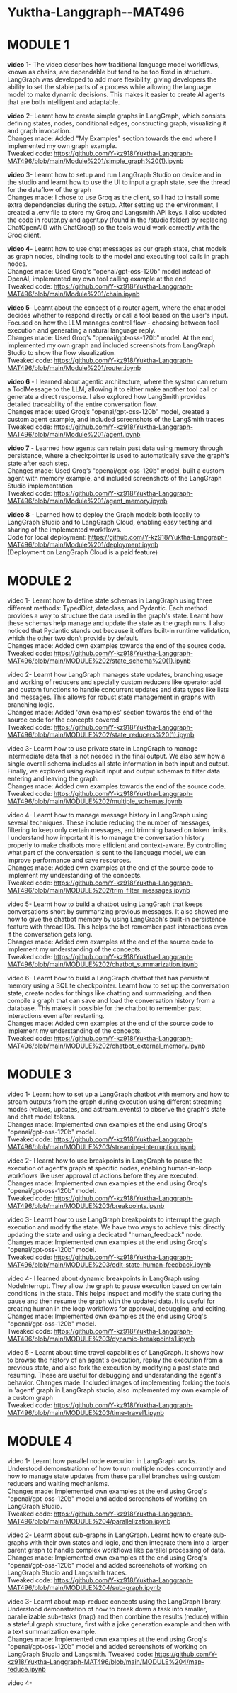# Yuktha-Langgraph--MAT496  
# MODULE 1  

**video** 1- The video describes how traditional language model workflows, known as chains, are dependable but tend to be too fixed in structure. LangGraph was developed to add more flexibility, giving developers the ability to set the stable parts of a process while allowing the language model to make dynamic decisions. This makes it easier to create AI agents that are both intelligent and adaptable.  

**video** 2- Learnt how to create simple graphs in LangGraph, which consists defining states, nodes, conditional edges, constructing graph, visualizing it and graph invocation.  
Changes made: Added "My Examples" section towards the end where I implemented my own graph example.  
Tweaked code: https://github.com/Y-kz918/Yuktha-Langgraph-MAT496/blob/main/Module%201/simple_graph%20(1).ipynb  

**video** 3- Learnt how to setup and run LangGraph Studio on device and in the studio and learnt how to use the UI to input a graph state, see the thread for the dataflow of the graph  
Changes made: I chose to use Groq as the client, so I had to install some extra dependencies during the setup. After setting up the environment, I created a .env file to store my Groq and Langsmith API keys. I also updated the code in router.py and agent.py (found in the /studio folder) by replacing ChatOpenAI() with ChatGroq() so the tools would work correctly with the Groq client.  

**video 4**- Learnt how to use chat messages as our graph state, chat models as graph nodes, binding tools to the model and executing tool calls in graph nodes.  
Changes made: Used Groq's "openai/gpt-oss-120b" model instead of OpenAI, implemented my own tool calling example at the end  
Tweaked code: https://github.com/Y-kz918/Yuktha-Langgraph-MAT496/blob/main/Module%201/chain.ipynb

**video 5**- Learnt about the concept of a router agent, where the chat model decides whether to respond directly or call a tool based on the user's input. Focused on how the LLM manages control flow - choosing between tool execution and generating a natural language reply.  
Changes made: Used Groq’s "openai/gpt-oss-120b" model. At the end, implemented my own graph and included screenshots from LangGraph Studio to show the flow visualization.  
Tweaked code: https://github.com/Y-kz918/Yuktha-Langgraph-MAT496/blob/main/Module%201/router.ipynb  

**video 6** - I learned about agentic architecture, where the system can return a ToolMessage to the LLM, allowing it to either make another tool call or generate a direct response. I also explored how LangSmith provides detailed traceability of the entire conversation flow.  
Changes made: used Groq’s "openai/gpt-oss-120b" model, created a custom agent example, and included screenshots of the LangSmith traces    
Tweaked code: https://github.com/Y-kz918/Yuktha-Langgraph-MAT496/blob/main/Module%201/agent.ipynb  

**video 7** - Learned how agents can retain past data using memory through persistence, where a checkpointer is used to automatically save the graph's state after each step.  
Changes made: Used Groq’s "openai/gpt-oss-120b" model, built a custom agent with memory example, and included screenshots of the LangGraph Studio implementation  
Tweaked code: https://github.com/Y-kz918/Yuktha-Langgraph-MAT496/blob/main/Module%201/agent_memory.ipynb  

**video 8** - Learned how to deploy the Graph models both locally to LangGraph Studio and to LangGraph Cloud, enabling easy testing and sharing of the implemented workflows.  
Code for local deployment: https://github.com/Y-kz918/Yuktha-Langgraph-MAT496/blob/main/Module%201/deployment.ipynb  
(Deployment on LangGraph Cloud is a paid feature)  

# MODULE 2  

video 1- Learnt how to define state schemas in LangGraph using three different methods: TypedDict, dataclass, and Pydantic. Each method provides a way to structure the data used in the graph's state. Learnt how these schemas help manage and update the state as the graph runs. I also noticed that Pydantic stands out because it offers built-in runtime validation, which the other two don’t provide by default.  
Changes made: Added own examples towards the end of the source code.
Tweaked code: https://github.com/Y-kz918/Yuktha-Langgraph-MAT496/blob/main/MODULE%202/state_schema%20(1).ipynb  

video 2- Learnt how LangGraph manages state updates, branching,usage and working of reducers and specially custom reducers like operator.add and custom functions to handle concurrent updates and data types like lists and messages. This allows for robust state management in graphs with branching logic.  
Changes made: Added 'own examples' section towards the end of the source code for the concepts covered.  
Tweaked code: https://github.com/Y-kz918/Yuktha-Langgraph-MAT496/blob/main/MODULE%202/state_reducers%20(1).ipynb  

video 3- Learnt how to use private state in LangGraph to manage intermediate data that is not needed in the final output. We also saw how a single overall schema includes all state information in both input and output. Finally, we explored using explicit input and output schemas to filter data entering and leaving the graph.  
Changes made: Added own examples towards the end of the source code.  
Tweaked code: https://github.com/Y-kz918/Yuktha-Langgraph-MAT496/blob/main/MODULE%202/multiple_schemas.ipynb  

video 4- Learnt how to manage message history in LangGraph using several techniques. These include reducing the number of messages, filtering to keep only certain messages, and trimming based on token limits. I understand how important it is to manage the conversation history properly to make chatbots more efficient and context-aware. By controlling what part of the conversation is sent to the language model, we can improve performance and save resources.   
Changes made: Added own examples at the end of the source code to implement my understanding of the concepts.  
Tweaked code: https://github.com/Y-kz918/Yuktha-Langgraph-MAT496/blob/main/MODULE%202/trim_filter_messages.ipynb   

video 5- Learnt how to build a chatbot using LangGraph that keeps conversations short by summarizing previous messages. It also showed me how to give the chatbot memory by using LangGraph's built-in persistence feature with thread IDs. This helps the bot remember past interactions even if the conversation gets long.  
Changes made: Added own examples at the end of the source code to implement my understanding of the concepts.  
Tweaked code: https://github.com/Y-kz918/Yuktha-Langgraph-MAT496/blob/main/MODULE%202/chatbot_summarization.ipynb  

video 6- Learnt how to build a LangGraph chatbot that has persistent memory using a SQLite checkpointer. Learnt how to set up the conversation state, create nodes for things like chatting and summarizing, and then compile a graph that can save and load the conversation history from a database. This makes it possible for the chatbot to remember past interactions even after restarting.  
Changes made: Added own examples at the end of the source code to implement my understanding of the concepts.  
Tweaked code: https://github.com/Y-kz918/Yuktha-Langgraph-MAT496/blob/main/MODULE%202/chatbot_external_memory.ipynb  

# MODULE 3  

video 1- Learnt how to set up a LangGraph chatbot with memory and how to stream outputs from the graph during execution using different streaming modes (values, updates, and astream_events) to observe the graph's state and chat model tokens.  
Changes made: Implemented own examples at the end using Groq's "openai/gpt-oss-120b" model.  
Tweaked code: https://github.com/Y-kz918/Yuktha-Langgraph-MAT496/blob/main/MODULE%203/streaming-interruption.ipynb

video 2- I learnt how to use breakpoints in LangGraph to pause the execution of agent's graph at specific nodes, enabling human-in-loop workflows like user approval of actions before they are executed.  
Changes made: Implemented own examples at the end using Groq's "openai/gpt-oss-120b" model.  
Tweaked code: https://github.com/Y-kz918/Yuktha-Langgraph-MAT496/blob/main/MODULE%203/breakpoints.ipynb  

video 3- Learnt how to use LangGraph breakpoints to interrupt the graph execution and modify the state. We have two ways to achieve this: directly updating the state and using a dedicated "human_feedback" node.  
Changes made: Implemented own examples at the end using Groq's "openai/gpt-oss-120b" model.    
Tweaked code: https://github.com/Y-kz918/Yuktha-Langgraph-MAT496/blob/main/MODULE%203/edit-state-human-feedback.ipynb  

video 4- I learned about dynamic breakpoints in LangGraph using NodeInterrupt. They allow the graph to pause execution based on certain conditions in the state. This helps inspect and modify the state during the pause and then resume the graph with the updated data. It is useful for creating human in the loop workflows for approval, debugging, and editing.  
Changes made: Implemented own examples at the end using Groq's "openai/gpt-oss-120b" model.  
Tweaked code: https://github.com/Y-kz918/Yuktha-Langgraph-MAT496/blob/main/MODULE%203/dynamic-breakpoints1.ipynb  

video 5 - Learnt about time travel capabilities of LangGraph. It shows how to browse the history of an agent's execution, replay the execution from a previous state, and also fork the execution by modifying a past state and resuming. These are useful for debugging and understanding the agent's behavior.
Changes made: Included images of implementing forking the tools in 'agent' graph in LangGraph studio, also implemented my own example of a custom graph  
Tweaked code: https://github.com/Y-kz918/Yuktha-Langgraph-MAT496/blob/main/MODULE%203/time-travel1.ipynb  

# MODULE 4  
video 1- Learnt how parallel node execution in LangGraph works. Understood demonstrationn of how to run multiple nodes concurrently and how to manage state updates from these parallel branches using custom reducers and waiting mechanisms.  
Changes made: Implemented own examples at the end using Groq's "openai/gpt-oss-120b" model and added screenshots of working on LangGraph Studio.    
Tweaked code: https://github.com/Y-kz918/Yuktha-Langgraph-MAT496/blob/main/MODULE%204/parallelization.ipynb    

video 2- Learnt about sub-graphs in LangGraph. Learnt how to create sub-graphs with their own states and logic, and then integrate them into a larger parent graph to handle complex workflows like parallel processing of data.  
Changes made: Implemented own examples at the end using Groq's "openai/gpt-oss-120b" model and added screenshots of working on LangGraph Studio and Langsmith traces.      
Tweaked code: https://github.com/Y-kz918/Yuktha-Langgraph-MAT496/blob/main/MODULE%204/sub-graph.ipynb  

video 3- Learnt about map-reduce concepts using the LangGraph library. Understood demonstration of how to break down a task into smaller, parallelizable sub-tasks (map) and then combine the results (reduce) within a stateful graph structure, first with a joke generation example and then with a text summarization example.  
Changes made: Implemented own examples at the end using Groq's "openai/gpt-oss-120b" model and added screenshots of working on LangGraph Studio and Langsmith.
Tweaked code: https://github.com/Y-kz918/Yuktha-Langgraph-MAT496/blob/main/MODULE%204/map-reduce.ipynb  

video 4-




